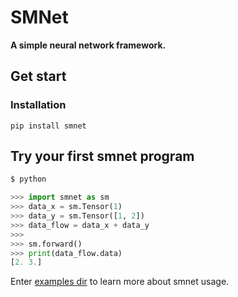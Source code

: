 # SMNet
**A simple neural network framework.**

## Get start

### Installation

```
pip install smnet
```

## Try your first smnet program

```sh
$ python
```

```py
>>> import smnet as sm
>>> data_x = sm.Tensor(1)
>>> data_y = sm.Tensor([1, 2])
>>> data_flow = data_x + data_y
>>>
>>> sm.forward()
>>> print(data_flow.data)
[2. 3.]
```

Enter [examples dir](https://github.com/smarsuuuuuuu/SMNet/tree/master/examples) to learn more about smnet usage.
